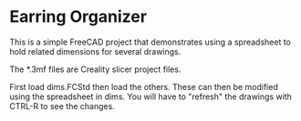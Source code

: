 # Earring Organizer

This is a simple FreeCAD project that demonstrates using a spreadsheet to
hold related dimensions for several drawings.

The *.3mf files are Creality slicer project files.

First load dims.FCStd then load the others. These can then be modified using
the spreadsheet in dims. You will have to "refresh" the drawings with CTRL-R
to see the changes.
